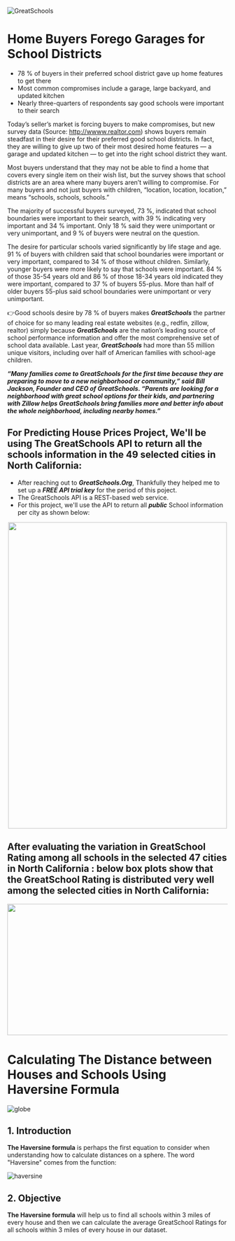 ![GreatSchools](https://user-images.githubusercontent.com/67468718/102781273-44749a80-434c-11eb-946b-da7503def432.jpg)

# Home Buyers Forego Garages for School Districts
   * 78 % of buyers in their preferred school district gave up home features to get there
   * Most common compromises include a garage, large backyard, and updated kitchen
   * Nearly three-quarters of respondents say good schools were important to their search
 
Today’s seller’s market is forcing buyers to make compromises, but new survey data (Source: http://wwww.realtor.com) shows buyers remain steadfast in their desire for their preferred good school districts. In fact, they are willing to give up two of their most desired home features — a garage and updated kitchen — to get into the right school district they want.

Most buyers understand that they may not be able to find a home that covers every single item on their wish list, but the survey shows that school districts are an area where many buyers aren’t willing to compromise. For many buyers and not just buyers with children, “location, location, location,” means “schools, schools, schools.”

The majority of successful buyers surveyed, 73 %, indicated that school boundaries were important to their search, with 39 % indicating very important and 34 % important. Only 18 % said they were unimportant or very unimportant, and 9 % of buyers were neutral on the question.

The desire for particular schools varied significantly by life stage and age. 91 % of buyers with children said that school boundaries were important or very important, compared to 34 % of those without children. Similarly, younger buyers were more likely to say that schools were important. 84 % of those 35-54 years old and 86 % of those 18-34 years old indicated they were important, compared to 37 % of buyers 55-plus. More than half of older buyers 55-plus said school boundaries were unimportant or very unimportant.

👉Good schools desire by 78 % of buyers makes ***GreatSchools*** the partner of choice for so many leading real estate websites (e.g., redfin, zillow, realtor) simply because ***GreatSchools*** are the nation’s leading source of school performance information and offer the most comprehensive set of school data available. Last year, ***GreatSchools*** had more than 55 million unique visitors, including over half of American families with school-age children.

***“Many families come to GreatSchools for the first time because they are preparing to move to a new neighborhood or community,” said Bill Jackson, Founder and CEO of GreatSchools. “Parents are looking for a neighborhood with great school options for their kids, and partnering with Zillow helps GreatSchools bring families more and better info about the whole neighborhood, including nearby homes.”***


## For Predicting House Prices Project, We'll be using The GreatSchools API to return all the schools information in the 49 selected cities in North California:
   * After reaching out to ***GreatSchools.Org***, Thankfully they helped me to set up a ***FREE API trial key*** for the period of this poject.
   * The GreatSchools API is a REST-based web service.
   * For this project, we'll use the API to return all ***public*** School information per city as shown below:    
  
<p align="center">
  <img width="500" height="700" src="https://user-images.githubusercontent.com/67468718/102781300-50605c80-434c-11eb-8665-ba977e8b3be0.jpg">
</p>
   
## After evaluating the variation in GreatSchool Rating among all schools in the selected 47 cities in North California : below box plots show that the GreatSchool Rating is distributed very well among the selected cities in North California:

<p align="center">
  <img width="800" height="300" src="https://user-images.githubusercontent.com/67468718/102782406-25770800-434e-11eb-9bfa-c6987d7581cc.jpg">
</p>


# Calculating The Distance between Houses and Schools Using Haversine Formula


![globe](https://user-images.githubusercontent.com/67468718/116970776-6a506b00-ac6d-11eb-80a6-2922f6f28929.JPG)

## 1.  Introduction<a id='1_Introduction'></a>

**The Haversine formula** is perhaps the first equation to consider when understanding how to calculate distances on a sphere. The word "Haversine" comes from the function:

![haversine](https://user-images.githubusercontent.com/67468718/116973847-fe243600-ac71-11eb-9ad5-b7bb216deb41.JPG)

## 2. Objective

**The Haversine formula** will help us to find all schools within 3 miles of every house and then we can calculate the average GreatSchool Ratings for all schools within 3 miles of every house in our dataset.
   


